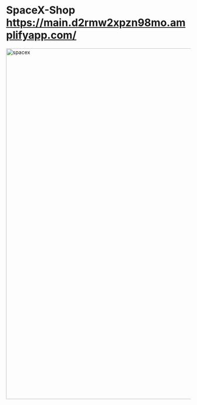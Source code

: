 # SpaceX-Shop https://main.d2rmw2xpzn98mo.amplifyapp.com/


<img width="955" alt="spacex" src="https://user-images.githubusercontent.com/71990660/146508198-1cedd8de-e4ef-4c58-9637-8ee34100836a.png">
